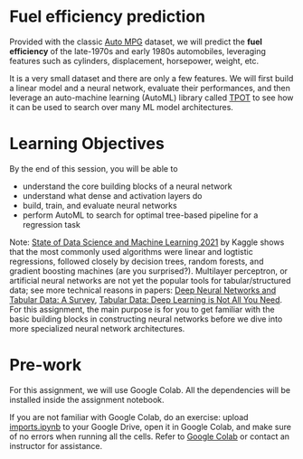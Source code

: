 # Fuel efficiency prediction

Provided with the classic [Auto MPG](https://archive.ics.uci.edu/ml/datasets/auto+mpg) dataset, we will predict the **fuel efficiency** of the late-1970s and early 1980s automobiles, leveraging features such as cylinders, displacement, horsepower, weight, etc. 

It is a very small dataset and there are only a few features. We will first build a linear model and a neural network, evaluate their performances, and then leverage an auto-machine learning (AutoML) library called [TPOT](https://github.com/EpistasisLab/tpot) to see how it can be used to search over many ML model architectures.

# Learning Objectives
By the end of this session, you will be able to

- understand the core building blocks of a neural network
- understand what dense and activation layers do
- build, train, and evaluate neural networks
- perform AutoML to search for optimal tree-based pipeline for a regression task 

Note: [State of Data Science and Machine Learning 2021](https://www.kaggle.com/kaggle-survey-2021) by Kaggle shows that the most commonly used algorithms were linear and logtistic regressions, followed closely by decision trees, random forests, and gradient boosting machines (are you surprised?). Multilayer perceptron, or artificial neural networks are not yet the popular tools for tabular/structured data; see more technical reasons in papers: [Deep Neural Networks and Tabular Data: A Survey](https://arxiv.org/abs/2110.01889), [Tabular Data: Deep Learning is Not All You Need](https://arxiv.org/abs/2106.03253). For this assignment, the main purpose is for you to get familiar with the basic building blocks in constructing neural networks before we dive into more specialized neural network architectures.

# Pre-work
For this assignment, we will use Google Colab. All the dependencies will be installed inside the assignment notebook. 

If you are not familiar with Google Colab, do an exercise: upload [imports.ipynb](nb/imports.ipynb) to your Google Drive,  open it in Google Colab, and make sure of no errors when running all the cells. Refer to [Google Colab](https://colab.research.google.com/) or contact an instructor for assistance.
